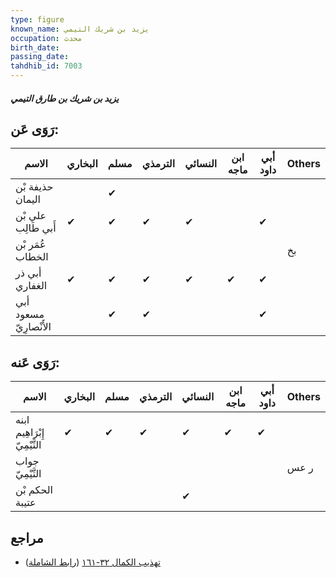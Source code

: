 ```yaml
---
type: figure
known_name: يزيد بن شريك التيمي
occupation: محدث
birth_date:
passing_date:
tahdhib_id: 7003
---
```

##### يزيد بن شريك بن طارق التيمي

## رَوَى عَن:
| الاسم                  | البخاري | مسلم | الترمذي | النسائي | ابن ماجه | أبي داود | Others |
| ---------------------- | ------- | ---- | ------- | ------- | -------- | -------- | ------ |
| حذيفة بْن اليمان       |         | ✔    |         |         |          |          |        |
| علي بْن أَبي طَالِب    | ✔       | ✔    | ✔       | ✔       |          | ✔        |        |
| عُمَر بْن الخطاب       |         |      |         |         |          |          | بخ     |
| أبي ذر الغفاري         | ✔       | ✔    | ✔       | ✔       | ✔        | ✔        |        |
| أبي مسعود الأَنْصارِيّ |         | ✔    | ✔       |         |          | ✔        |        |
## رَوَى عَنه:
| الاسم                        | البخاري | مسلم | الترمذي | النسائي | ابن ماجه | أبي داود | Others |
| ---------------------------- | ------- | ---- | ------- | ------- | -------- | -------- | ------ |
| ابنه إِبْرَاهِيم التَّيْمِيّ | ✔       | ✔    | ✔       | ✔       | ✔        | ✔        |        |
| جواب التَّيْمِيّ             |         |      |         |         |          |          | ر عس   |
| الحكم بْن عتيبة              |         |      |         | ✔       |          |          |        |
## مراجع
- [تهذيب الكمال ٣٢-١٦١](obsidian://open?vault=Tahdhib-al-Kamal&file=Figures/٧٠٠٣-يزيد%20بن%20شريك%20بن%20طارق%20التيمي) ([رابط الشاملة](https://shamela.ws/book/3722/17275))